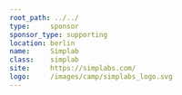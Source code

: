 ```yaml
---
root_path: ../../
type:     sponsor
sponsor_type: supporting
location: berlin
name:     Simplab
class:    simplab
site:     https://simplabs.com/
logo:     /images/camp/simplabs_logo.svg
---
```

